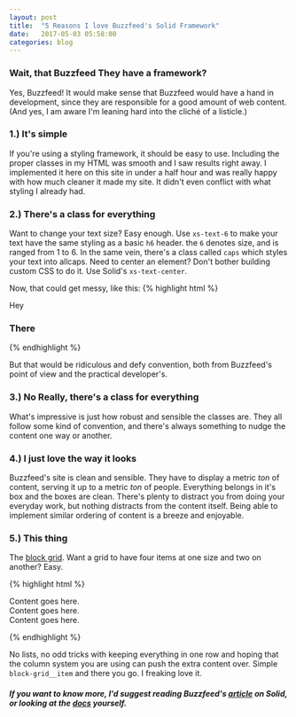 ```yaml
---
layout: post
title:  "5 Reasons I love Buzzfeed's Solid Framework"
date:   2017-05-03 05:58:00
categories: blog
---
```


### Wait, that Buzzfeed They have a framework?
Yes, Buzzfeed! It would make sense that Buzzfeed would have a hand in development, since they are responsible for a good amount of web content. (And yes, I am aware I'm leaning hard into the cliché of a listicle.)

### 1.) It's simple
If you're using a styling framework, it should be easy to use. Including the proper classes in my HTML was smooth and I saw results right away. I implemented it here on this site in under a half hour and was really happy with how much cleaner it made my site. It didn't even conflict with what styling I already had.

### 2.) There's a class for everything
Want to change your text size? Easy enough. Use `xs-text-6` to make your text have the same styling as a basic `h6` header. the `6` denotes size, and is ranged from 1 to 6. In the same vein, there's a class called `caps` which styles your text into allcaps. Need to center an element? Don't bother building custom CSS to do it. Use Solid's `xs-text-center`.

Now, that could get messy, like this:
{% highlight html %}

<p class='xs-text-6'>Hey</p>
<h3 class='xs-text-5'>There</h3>

{% endhighlight %}

But that would be ridiculous and defy convention, both from Buzzfeed's point of view and the practical developer's.

### 3.) No Really, there's a class for everything
What's impressive is just how robust and sensible the classes are. They all follow some kind of convention, and there's always something to nudge the content one way or another.

### 4.) I just love the way it looks
Buzzfeed's site is clean and sensible. They have to display a metric *ton* of content, serving it up to a metric *ton* of people. Everything belongs in it's box and the boxes are clean. There's plenty to distract you from doing your everyday work, but nothing distracts from the content itself. Being able to implement similar ordering of content is a breeze and enjoyable.

### 5.) This thing
The [block grid](http://solid.buzzfeed.com/block-grid.html). Want a grid to have four items at one size and two on another? Easy.

{% highlight html %}

<div class="xs-block-grid-2 lg-block-grid-4">
  <div class="block-grid__item">Content goes here.</div>
  <div class="block-grid__item">Content goes here.</div>
  <div class="block-grid__item">Content goes here.</div>
</div>

{% endhighlight %}

No lists, no odd tricks with keeping everything in one row and hoping that the column system you are using can push the extra content over. Simple `block-grid__item` and there you go. I freaking love it.

##### If you want to know more, I'd suggest reading Buzzfeed's [article](https://medium.com/buzzfeed-design/introducing-solid-1c16b1bf4868) on Solid, or looking at the [docs](http://solid.buzzfeed.com/) yourself.